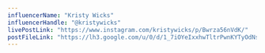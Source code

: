 ```yaml
---
influencerName: "Kristy Wicks"
influencerHandle: "@kristywicks"
livePostLink: "https://www.instagram.com/kristywicks/p/Bwrza56nVdK/"
postFileLink: "https://lh3.google.com/u/0/d/1_7iOYeIxxhwTltrPwnKYTyOdNsdqfDWV"
---
```

